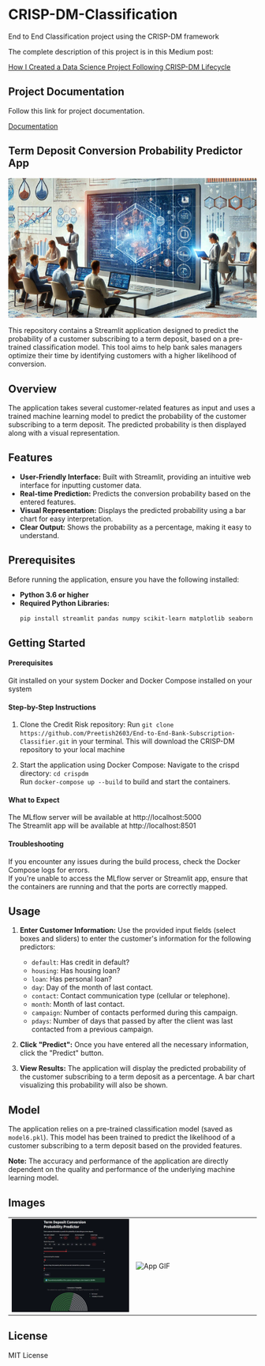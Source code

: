 # CRISP-DM-Classification
End to End Classification project using the CRISP-DM framework

The complete description of this project is in this Medium post: 

[How I Created a Data Science Project Following CRISP-DM Lifecycle](https://towardsdatascience.com/how-i-created-a-data-science-project-following-a-crisp-dm-lifecycle-8c0f5f89bba1?sk=f52e756c664f40ad267fd54b114ab901)


## Project Documentation
Follow this link for project documentation.

[Documentation](https://gurezende.github.io/CRISP-DM-Classification/)


## Term Deposit Conversion Probability Predictor App

![](images/CoverPicture-edit.png)

This repository contains a Streamlit application designed to predict the probability of a customer subscribing to a term deposit, based on a pre-trained classification model. This tool aims to help bank sales managers optimize their time by identifying customers with a higher likelihood of conversion.

## Overview

The application takes several customer-related features as input and uses a trained machine learning model to predict the probability of the customer subscribing to a term deposit. The predicted probability is then displayed along with a visual representation.

## Features

* **User-Friendly Interface:** Built with Streamlit, providing an intuitive web interface for inputting customer data.
* **Real-time Prediction:** Predicts the conversion probability based on the entered features.
* **Visual Representation:** Displays the predicted probability using a bar chart for easy interpretation.
* **Clear Output:** Shows the probability as a percentage, making it easy to understand.

## Prerequisites

Before running the application, ensure you have the following installed:

* **Python 3.6 or higher**
* **Required Python Libraries:**
    ```bash
    pip install streamlit pandas numpy scikit-learn matplotlib seaborn plotly nbformat
    ```

## Getting Started

#### Prerequisites
Git installed on your system
Docker and Docker Compose installed on your system

#### Step-by-Step Instructions

1. Clone the Credit Risk repository:
Run `git clone https://github.com/Preetish2603/End-to-End-Bank-Subscription-Classifier.git` in your terminal.
This will download the CRISP-DM repository to your local machine

2. Start the application using Docker Compose:
Navigate to the crispd directory: `cd crispdm`<br>
Run `docker-compose up --build` to build and start the containers.

#### What to Expect
The MLflow server will be available at http://localhost:5000<br>
The Streamlit app will be available at http://localhost:8501

#### Troubleshooting
If you encounter any issues during the build process, check the Docker Compose logs for errors.<br>
If you're unable to access the MLflow server or Streamlit app, ensure that the containers are running and that the ports are correctly mapped.


## Usage

1.  **Enter Customer Information:** Use the provided input fields (select boxes and sliders) to enter the customer's information for the following predictors:
    * `default`: Has credit in default?
    * `housing`: Has housing loan?
    * `loan`: Has personal loan?
    * `day`: Day of the month of last contact.
    * `contact`: Contact communication type (cellular or telephone).
    * `month`: Month of last contact.
    * `campaign`: Number of contacts performed during this campaign.
    * `pdays`: Number of days that passed by after the client was last contacted from a previous campaign.

2.  **Click "Predict":** Once you have entered all the necessary information, click the "Predict" button.

3.  **View Results:** The application will display the predicted probability of the customer subscribing to a term deposit as a percentage. A bar chart visualizing this probability will also be shown.

## Model

The application relies on a pre-trained classification model (saved as `model6.pkl`). This model has been trained to predict the likelihood of a customer subscribing to a term deposit based on the provided features.

**Note:** The accuracy and performance of the application are directly dependent on the quality and performance of the underlying machine learning model.


## Images
<table>
  <tr>
    <td width="50%"><img src="images/FinApp-Screenshot.png" alt="App Image"></td>
    <td width="50%"><img src="images/FinApp-demonstration.gif" alt="App GIF"></td>
  </tr>
</table>


## License

MIT License




